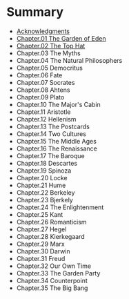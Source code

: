 # Summary

* [Acknowledgments](README.md)
* [Chapter.01 The Garden of Eden](chapter1.md)
* [Chapter.02 The Top Hat](chapter02-the-top-hat.md)
* Chapter.03 The Myths
* Chapter.04 The Natural Philosophers
* Chapter.05 Democritus
* Chapter.06 Fate
* Chapter.07 Socrates
* Chapter.08 Ahtens
* Chapter.09 Plato
* Chapter.10 The Major's Cabin
* Chapter.11 Aristotle
* Chapter.12 Hellenism
* Chapter.13 The Postcards
* Chapter.14 Two Cultures
* Chapter.15 The Middle Ages
* Chapter.16 The Renaissance
* Chapter.17 The Baroque
* Chapter.18 Descartes
* Chapter.19 Spinoza
* Chapter.20 Locke
* Chapter.21 Hume
* Chapter.22 Berkeley
* Chapter.23 Bjerkely
* Chapter.24 The Enlightenment
* Chapter.25 Kant
* Chapter.26 Romanticism
* Chapter.27 Hegel
* Chapter.28 Kierkegaard
* Chapter.29 Marx
* Chapter.30 Darwin
* Chapter.31 Freud
* Chapter.32 Our Own Time
* Chapter.33 The Garden Party
* Chapter.34 Counterpoint
* Chapter.35 The Big Bang

